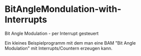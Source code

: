 # BitAngleMondulation-with-Interrupts
Bit Angle Modulation - per Interrupt gesteuert

Ein kleines Beispielprogramm mit dem man eine BAM "Bit Angle Modulation" mit Interrupts/Countern erzeugen kann.
